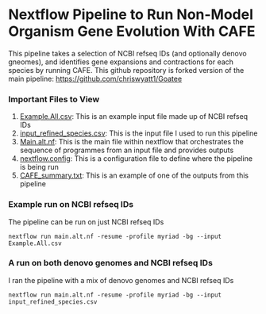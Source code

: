 # Nextflow Pipeline to Run Non-Model Organism Gene Evolution With CAFE
This pipeline takes a selection of NCBI refseq IDs (and optionally denovo gneomes), and identifies gene expansions and contractions for each species by running CAFE. 
This github repository is forked version of the main pipeline: https://github.com/chriswyatt1/Goatee 

### Important Files to View
1) [Example.All.csv](https://github.com/lewisrevely/Goatee/blob/main/example.csv): This is an example input file made up of NCBI refseq IDs
2) [input_refined_species.csv](https://github.com/lewisrevely/Goatee/blob/main/Refined_species.csv): This is the input file I used to run this pipeline
3) [Main.alt.nf](https://github.com/lewisrevely/Goatee/blob/main/main.alt.nf): This is the main file within nextflow that orchestrates the sequence of programmes from an input file and provides outputs
4) [nextflow.config](https://github.com/lewisrevely/Goatee/edit/main/nextflow.config): This is a configuration file to define where the pipeline is being run
5) [CAFE_summary.txt](https://github.com/lewisrevely/Goatee/blob/main/CAFE_summary.txt): This is an example of one of the outputs from this pipeline




### Example run on NCBI refseq IDs
The pipeline can be run on just NCBI refseq IDs 

```
nextflow run main.alt.nf -resume -profile myriad -bg --input Example.All.csv 
```
### A run on both denovo genomes and NCBI refseq IDs 
I ran the pipeline with a mix of denovo genomes and NCBI refseq IDs 
```
nextflow run main.alt.nf -resume -profile myriad -bg --input input_refined_species.csv
```

